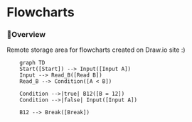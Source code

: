 # Flowcharts

### 🔰Overview

Remote storage area for flowcharts created on Draw.io site :)

```mermaid
    graph TD
    Start([Start]) --> Input([Input A])
    Input --> Read_B([Read B])
    Read_B --> Condition([A < B])
    
    Condition -->|true| B12([B = 12])
    Condition -->|false| Input([Input A])
    
    B12 --> Break([Break])
    
